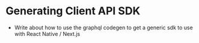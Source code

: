 # Generating Client API SDK

- Write about how to use the graphql codegen to get a generic sdk to
  use with React Native / Next.js
